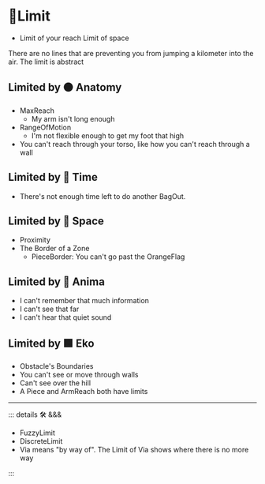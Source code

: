 # 🔻<via>Limit</via>

- Limit of your reach
Limit of space

There are no lines that are preventing you from jumping a kilometer into the air. The limit is abstract

## Limited by 🟠 Anatomy

- MaxReach
    - My arm isn't long enough
- RangeOfMotion
    - I'm not flexible enough to get my foot that high
- You can't reach through your torso, like how you can't reach through a wall

## Limited by 🔻 Time

- There's not enough time left to do another BagOut.

## Limited by 🔻 Space

- Proximity
- The Border of a Zone
    - PieceBorder: You can't go past the OrangeFlag

## Limited by 💜 Anima

- I can't remember that much information
- I can't see that far
- I can't hear that quiet sound

## Limited by  🟩 Eko

- Obstacle's Boundaries
- You can't see or move through walls
- Can't see over the hill
- A Piece and ArmReach both have limits

---

<!-- =================================================== -->
<!-- =================================================== -->
<!-- =================================================== -->
<!-- =================================================== -->
<!-- =================================================== -->
::: details 🛠 <dev>&&&</dev>

- FuzzyLimit
- DiscreteLimit
- Via means "by way of". The Limit of Via shows where there is no more way

:::
